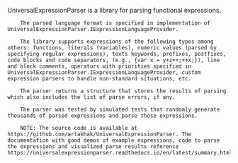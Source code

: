﻿UniversalExpressionParser is a library for parsing functional expressions.

		The parsed language format is specified in implementation of UniversalExpressionParser.IExpressionLanguageProvider.

		The library supports expressions of the following types among others: functions, literals (variables), numeric values (parsed by specifying regular expressions), texts keywords, prefixes, postfixes, code blocks and code separators, (e.g., {var x = y+z++;++x;}), line and block comments, operators with priorities specified in UniversalExpressionParser.IExpressionLanguageProvider, custom expression parsers to handle non-standard situations, etc.

		The parser returns a structure that stores the results of parsing which also includes the list of parse errors, if any.

		The parser was tested by simulated tests that randomly generate thousands of parsed expressions and parse those expressions.

		NOTE: The source code is available at https://github.com/artakhak/UniversalExpressionParser. The documentation with good demos of example expressions, code to parse the expressions and visualized parse results reference https://universalexpressionparser.readthedocs.io/en/latest/summary.html.
